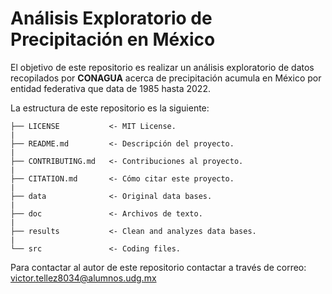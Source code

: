 # Análisis Exploratorio de Precipitación en México

El objetivo de este repositorio es realizar un análisis exploratorio de datos recopilados por **CONAGUA** acerca de precipitación acumula en México por entidad federativa que data de 1985 hasta 2022.

La estructura de este repositorio es la siguiente:

    ├── LICENSE           <- MIT License.  
    |  
    ├── README.md         <- Descripción del proyecto.
    |  
    ├── CONTRIBUTING.md   <- Contribuciones al proyecto.
    |  
    ├── CITATION.md       <- Cómo citar este proyecto.  
    |  
    ├── data              <- Original data bases.  
    |  
    ├── doc               <- Archivos de texto.  
    |  
    ├── results           <- Clean and analyzes data bases.  
    |  
    └── src               <- Coding files.

Para contactar al autor de este repositorio contactar a través de correo: victor.tellez8034@alumnos.udg.mx